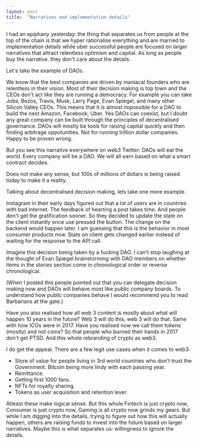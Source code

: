 ```yaml
---
layout: post
title:  "Narratives and implementation details"
---
```


I had an epiphany yesterday: the thing that separates us from people at the top of the chain is that we hyper rationalise everything and are married to implementation details while uber successful people are focused on larger narratives that attract relentless optimism and capital. As long as people buy the narrative. they don't care about the details.

Let's take the example of DAOs.

We know that the best companies are driven by maniacal founders who are relentless in their vision. Most of their decision making is top town and the CEOs don't act like they are running a democracy. For example you can take Jobs, Bezos, Travis, Musk, Larry Page, Evan Spiegel, and many other Silicon Valley CEOs. This means that it is almost impossible for a DAO to build the next Amazon, Facebook, Uber. Yes DAOs can coexist, but I doubt any great company can be built through the principles of decentralised governance. DAOs will mostly be tools for raising capital quickly and then finding arbitrage oppotunities. Not for running trillion dollar companies. Happy to be proven wrong.

But you see this narrative everywhere on web3 Twitter: DAOs will eat the world. Every company will be a DAO. We will all earn based on what a smart contract decides.

Does not make any sense, but 100s of millions of dollars is being raised today to make it a reality.

Talking about decentralised decision making, lets take one more example.

Instagram in their early days figured out that a lot of users are in countries with bad internet. The feedback of hearting a post takes time. And people don't get the gratification sooner. So they decided to update the state on the client instantly once use pressed the button. The change on the backend would happen later. I am guessing that this is the behavior in most consumer products now. State on client gets changed earlier instead of waiting for the response to the API call.

Imagine this decision being taken by a fucking DAO. I can't stop laughing at the thought of Evan Spiegel brainstorming with DAO members on whether items in the stories section come in chronological order or reverse chronological.

(When I posted this people pointed out that you can delegate decision making now and DAOs will behave most like public company boards. To understand how public companies behave I would recommend you to read Barbarians at the gate.)

Have you also realised how all web 3 content is mostly about what will happen 10 years in the future? Web 3 will do this, web 3 will do that. Same with how ICOs were in 2017. Have you realised now we call them tokens (mostly) and not coins? So that people who burned their hands in 2017 don't get PTSD. And this whole rebranding of crypto as web3.

I do get the appeal. There are a few legit use cases when it comes to web3:
- Store of value for people living in 3rd world countries who don't trust the Government. Bitcoin being more lindy with each passing year.
- Remittance.
- Getting first 1000 fans.
- NFTs for royalty sharing.
- Tokens as user acquisition and retention lever.

Atleast these make logical sense. But this whole Fintech is just crypto now, Consumer is just crypto now, Gaming is all crypto now grinds my gears. But while I am digging into the details, trying to figure out how this will actually happen, others are raising funds to invest into the future based on larger narratives. Maybe this is what separates us: willingness to ignore the details.
